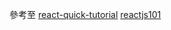 參考至
[react-quick-tutorial](https://github.com/shiningjason1989/react-quick-tutorial)
[reactjs101](https://github.com/kdchang/reactjs101)